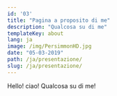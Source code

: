 ```yaml
---
id: '03'
title: "Pagina a proposito di me"
description: "Qualcosa su di me"
templateKey: about
lang: ja
image: /img/PersimmonHD.jpg
date: "05-03-2019"
path: /ja/presentazione/
slug: /ja/presentazione/
---
```


Hello! ciao! Qualcosa su di me!
